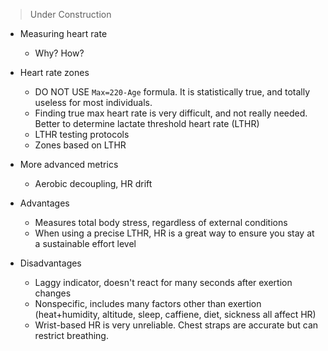 > Under Construction

* Measuring heart rate
  * Why? How?
  
* Heart rate zones
  * DO NOT USE `Max=220-Age` formula. It is statistically true, and totally useless for most individuals.
  * Finding true max heart rate is very difficult, and not really needed. Better to determine lactate threshold heart rate (LTHR)
  * LTHR testing protocols
  * Zones based on LTHR
  
* More advanced metrics
  * Aerobic decoupling, HR drift
  
* Advantages
  * Measures total body stress, regardless of external conditions
  * When using a precise LTHR, HR is a great way to ensure you stay at a sustainable effort level
  
* Disadvantages
  * Laggy indicator, doesn't react for many seconds after exertion changes
  * Nonspecific, includes many factors other than exertion (heat+humidity, altitude, sleep, caffiene, diet, sickness all affect HR)
  * Wrist-based HR is very unreliable. Chest straps are accurate but can restrict breathing.
